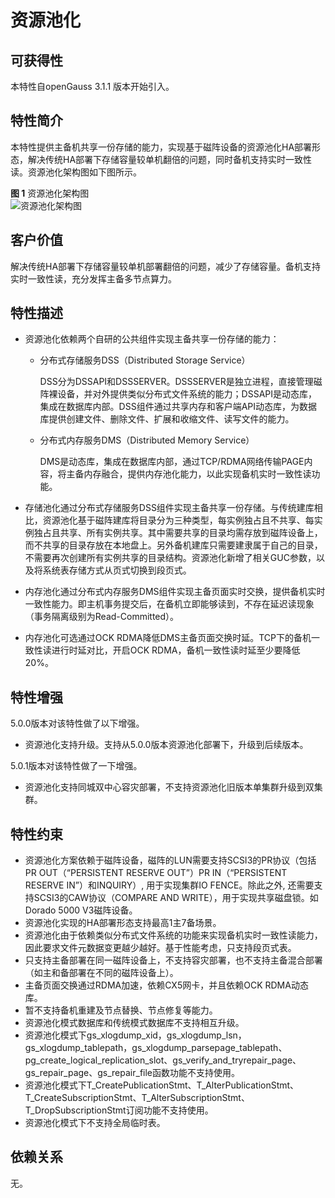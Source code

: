 # 资源池化

## 可获得性<a name="section15406143204715"></a>

本特性自openGauss 3.1.1 版本开始引入。

## 特性简介<a name="section740615433477"></a>

本特性提供主备机共享一份存储的能力，实现基于磁阵设备的资源池化HA部署形态，解决传统HA部署下存储容量较单机翻倍的问题，同时备机支持实时一致性读。资源池化架构图如下图所示。

**图 1**  资源池化架构图<a name="fig13852124465211"></a>  
![](figures/资源池化架构图.jpg "资源池化架构图")

## 客户价值<a name="section13406743164715"></a>

解决传统HA部署下存储容量较单机部署翻倍的问题，减少了存储容量。备机支持实时一致性读，充分发挥主备多节点算力。

## 特性描述<a name="section16406154310471"></a>

-   资源池化依赖两个自研的公共组件实现主备共享一份存储的能力：
    -   分布式存储服务DSS（Distributed Storage Service）

        DSS分为DSSAPI和DSSSERVER。DSSSERVER是独立进程，直接管理磁阵裸设备，并对外提供类似分布式文件系统的能力；DSSAPI是动态库，集成在数据库内部。DSS组件通过共享内存和客户端API动态库，为数据库提供创建文件、删除文件、扩展和收缩文件、读写文件的能力。

    -   分布式内存服务DMS（Distributed Memory Service）

        DMS是动态库，集成在数据库内部，通过TCP/RDMA网络传输PAGE内容，将主备内存融合，提供内存池化能力，以此实现备机实时一致性读功能。


-   存储池化通过分布式存储服务DSS组件实现主备共享一份存储。与传统建库相比，资源池化基于磁阵建库将目录分为三种类型，每实例独占且不共享、每实例独占且共享、所有实例共享。其中需要共享的目录均需存放到磁阵设备上，而不共享的目录存放在本地盘上。另外备机建库只需要建隶属于自己的目录，不需要再次创建所有实例共享的目录结构。资源池化新增了相关GUC参数，以及将系统表存储方式从页式切换到段页式。
-   内存池化通过分布式内存服务DMS组件实现主备页面实时交换，提供备机实时一致性能力。即主机事务提交后，在备机立即能够读到，不存在延迟读现象（事务隔离级别为Read-Committed）。
-   内存池化可选通过OCK RDMA降低DMS主备页面交换时延。TCP下的备机一致性读进行时延对比，开启OCK RDMA，备机一致性读时延至少要降低20%。

## 特性增强<a name="section1340684315478"></a>

5.0.0版本对该特性做了以下增强。

-   资源池化支持升级。支持从5.0.0版本资源池化部署下，升级到后续版本。

5.0.1版本对该特性做了一下增强。
-   资源池化支持同城双中心容灾部署，不支持资源池化旧版本单集群升级到双集群。

## 特性约束<a name="section06531946143616"></a>

-   资源池化方案依赖于磁阵设备，磁阵的LUN需要支持SCSI3的PR协议（包括PR OUT（“PERSISTENT RESERVE OUT”）PR IN（“PERSISTENT RESERVE IN”）和INQUIRY）, 用于实现集群IO FENCE。除此之外, 还需要支持SCSI3的CAW协议（COMPARE AND WRITE），用于实现共享磁盘锁。如Dorado 5000 V3磁阵设备。
-   资源池化实现的HA部署形态支持最高1主7备场景。
-   资源池化由于依赖类似分布式文件系统的功能来实现备机实时一致性读能力，因此要求文件元数据变更越少越好。基于性能考虑，只支持段页式表。
-   只支持主备部署在同一磁阵设备上，不支持容灾部署，也不支持主备混合部署（如主和备部署在不同的磁阵设备上）。
-   主备页面交换通过RDMA加速，依赖CX5网卡，并且依赖OCK  RDMA动态库。
-   暂不支持备机重建及节点替换、节点修复等能力。
-   资源池化模式数据库和传统模式数据库不支持相互升级。
-   资源池化模式下gs\_xlogdump\_xid，gs\_xlogdump\_lsn，gs\_xlogdump\_tablepath，gs\_xlogdump\_parsepage\_tablepath、pg\_create\_logical\_replication\_slot、gs\_verify\_and\_tryrepair\_page、gs\_repair\_page、gs\_repair\_file函数功能不支持使用。
-   资源池化模式下T\_CreatePublicationStmt、T\_AlterPublicationStmt、T\_CreateSubscriptionStmt、T\_AlterSubscriptionStmt、T\_DropSubscriptionStmt订阅功能不支持使用。
-   资源池化模式下不支持全局临时表。

## 依赖关系<a name="section8406643144716"></a>

无。

